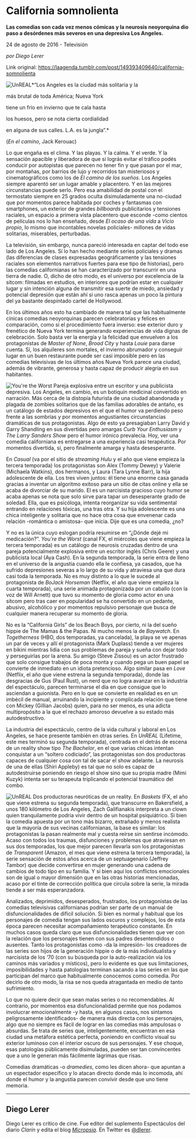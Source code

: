 # California somnolienta

**Las comedias son cada vez menos cómicas y la neurosis neoyorquina dio paso a desórdenes más severos en una depresiva Los Angeles.**

24 de agosto de 2016 - Televisión

_por Diego Lerer_

Link original: https://laagenda.tumblr.com/post/149393409640/california-somnolienta

![UnREAL](https://64.media.tumblr.com/066ff3b30c1b13f695bcd8a936b97d3c/tumblr_inline_pk08p5O1tN1t6q87u_500.jpg)*“Los Angeles es la ciudad más solitaria y la  

más brutal de toda América; Nueva York  

tiene un frío en invierno que te cala hasta  

los huesos, pero se nota cierta cordialidad  

en alguna de sus calles. L.A. es la jungla”.*  

(*En el camino*, Jack Kerouac)

Lo que engaña es el clima. Y las playas. Y la calma. Y el verde. Y la sensación apacible y liberadora de que si lográs evitar el tráfico podés conducir por autopistas que parecen no tener fin y que pasan por el mar, por montañas, por barrios de lujo y recorridos tan misteriosos y cinematográficos como los de *El camino de los sueños*. Los Angeles siempre aparentó ser un lugar amable y placentero. Y en las mejores circunstancias puede serlo. Pero esa amabilidad de postal con el termostato siempre en 25 grados oculta disimuladamente una no-ciudad que por momentos parece habitada por coches y fantasmas con smartphones, un exterior de grandes *billboards* publicitarios y tensiones raciales, un espacio a primera vista placentero que esconde -como cientos de películas nos lo han enseñado, desde *El ocaso de una vida* a *Vicio propio*, lo mismo que incontables novelas policiales- millones de vidas solitarias, miserables, perturbadas.

La televisión, sin embargo, nunca pareció interesada en captar del todo ese lado de Los Angeles. Sí lo han hecho mediante series policiales y dramas (las diferencias de clases expresadas geográficamente y las tensiones raciales son elementos narrativos fuertes para ese tipo de historias), pero las comedias californianas se han caracterizado por transcurrir en una tierra de nadie. O, dicho de otro modo, es el universo por excelencia de la sitcom: filmadas en estudios, en interiores que podrían estar en cualquier lugar y sin intención alguna de transmitir esa suerte de miedo, ansiedad y potencial depresión que están ahí si uno rasca apenas un poco la pintura del ya bastante despintado cartel de Hollywood.

En los últimos años esto ha cambiado de manera tal que las habitualmente cínicas comedias neoyorquinas parecen celebratorias y felices en comparación, como si el procedimiento fuera inverso: ese exterior duro y frenético de Nueva York termina generando experiencias de vida dignas de celebración. Solo basta ver la energía y la felicidad que envuelven a los protagonistas de *Master of None*, *Broad City* y hasta *Louie* para darse cuenta. Sí, los alquileres son mortales, el invierno abrumador y conseguir lugar en un buen restaurante puede ser casi imposible pero en las comedias televisivas de los últimos años Nueva York parece una ciudad, además de vibrante, generosa y hasta capaz de producir alegría en sus habitantes.

![You're the Worst](https://64.media.tumblr.com/811b235a067f21bf023c98933afa45a3/tumblr_inline_pk08p6aLLj1t6q87u_500.jpg) Pareja explosiva entre un escritor y una publicista depresiva. Los Angeles, en cambio, es un botiquín medicinal convertido en narración. Más cerca de la distopía futurista de una ciudad abandonada y plagada de zombies solitarios que de las familias adorables de antaño, es un catálogo de estados depresivos en el que el humor va perdiendo peso frente a las sombrías y por momentos angustiantes circunstancias dramáticas de sus protagonistas. Algo de esto ya presagiaban Larry David y Garry Shandling en sus divertidas pero amargas *Curb Your Enthusiasm* y *The Larry Sanders Show* pero el humor irónico prevalecía. Hoy, ver una comedia californiana es entregarse a una experiencia casi terapéutica. Por momentos divertida, sí, pero finalmente amarga y hasta desesperante.

En *Casual* (va por el sitio de *streaming Hulu* y el año que viene empieza la tercera temporada) los protagonistas son Alex (Tommy Dewey) y Valerie (Michaela Watkins), dos hermanos, y Laura (Tara Lynne Barr), la hija adolescente de ella. Los tres viven juntos: él tiene una enorme casa ganada gracias a inventar un algoritmo exitoso para un sitio de citas online y ella se acaba de divorciar de su marido. El es un narcisista gracioso cuyo humor se acaba apenas se nota que solo sirve para tapar un desesperante grado de soledad. Ella, que es psicóloga, intenta reorganizar su vida sentimental entrando en relaciones tóxicas, una tras otra. Y su hija adolescente es una chica inteligente y solitaria que no hace otra cosa que envenenar cada relación -romántica o amistosa- que inicia. Dije que es una comedia, ¿no?

Y no es la única cuyo eslogan podría resumirse en “¿Dónde dejé mi medicación?”. *You’re the Worst* (canal FX, el miércoles que viene empieza la tercera temporada) es un catálogo de neurosis cruzadas dentro de una pareja potencialmente explosiva entre un escritor inglés (Chris Geere) y una publicista local (Aya Cash). En la segunda temporada, la serie entra de lleno en el universo de la angustia cuando ella le confiesa, ya casados, que ha sufrido depresiones severas a lo largo de su vida y atraviesa una que dura casi toda la temporada. No es muy distinto a lo que le sucede al protagonista de *BoJack Horseman* (Netflix, el año que viene empieza la cuarta temporada), una serie animada protagonizada por un caballo (con la voz de Will Arnett) que tuvo su momento de gloria como actor en una sitcom pero tras caer en popularidad se ha convertido en un pedante, abusivo, alcohólico y por momentos repulsivo personaje que busca de cualquier manera recuperar su momento de gloria.

No es la “California Girls” de los Beach Boys, por cierto, ni la del sueño hippie de The Mamas & the Papas. Ni mucho menos la de *Baywatch*. En *Togetherness* (HBO, dos temporadas, ya cancelada), la playa se ve apenas un par de veces y allí el protagonista (Mark Duplass) tiende a ver mujeres en bikini mientras lidia con sus problemas de pareja y sueña con dejar todo y perseguirlas por la arena. Su amigo (Steve Zissou) es un actor frustrado que solo consigue trabajos de poca monta y cuando pega un buen papel se convierte de inmediato en un idiota pretencioso. Algo similar pasa en *Love* (Netflix, el año que viene estrena la segunda temporada), donde las desgracias de Gus (Paul Rust), un nerd que no logra avanzar en la industria del espectáculo, parecen terminarse el día en que consigue que lo asciendan a guionista. Pero en lo que se convierte en realidad es en un imbécil de manual, arruinando la incipiente y complicada relación que tiene con Mickey (Gillian Jacobs) quien, para no ser menos, es una adicta multipropósito a la que el rechazo amoroso devuelve a su estado más autodestructivo.

La industria del espectáculo, centro de la vida cultural y laboral en Los Angeles, se hace presente también en otras series. En *UnREAL* (Lifetime, este mes terminó su segunda temporada), centrada en el detrás de escena de un reality show tipo *The Bachelor*, en el que varias chicas intentan conquistar a un “soltero codiciado”, las protagonistas son dos productoras capaces de cualquier cosa con tal de sacar el show adelante. La neurosis de una de ellas (Shiri Appleby) es tal que no solo es capaz de autodestruirse poniendo en riesgo el show sino que su propia madre (Mimi Kuzyk) intenta ser su terapeuta triplicando el potencial traumático del combo.

![UnREAL](https://64.media.tumblr.com/715c66069b2d656687cc517b2e3c71b9/tumblr_inline_pk08p6umoG1t6q87u_500.jpg) Dos productoras neuróticas de un reality. En *Baskets* (FX, el año que viene estrena su segunda temporada), que transcurre en Bakersfield, a unos 180 kilómetro de Los Angeles, Zach Galifianakis interpreta a un clown quien tranquilamente podría vivir dentro de un hospital psiquiátrico. Si bien la comedia apuesta por un tono más bizarro, extrañado y menos realista que la mayoría de sus vecinas californianas, la base es similar: los protagonistas la pasan realmente mal y cuesta reírse sin sentirse incómodo. Acaso con todos los traumas, disfunciones y problemas que atraviesan en sus dos temporadas, los que mejor parecen llevarla son los protagonistas de *Transparent* (Amazon, el mes que viene estrena la tercera temporada), la serie sensación de estos años acerca de un septuagenario (Jeffrey Tambor) que decide convertirse en mujer generando una cadena de cambios de todo tipo en su familia. Y si bien aquí los conflictos emocionales son de igual o mayor dimensión que en las otras historias mencionadas, acaso por el tinte de corrección política que circula sobre la serie, la mirada tiende a ser más esperanzadora.

Analizados, deprimidos, desesperados, frustrados, los protagonistas de las comedias televisivas californianas podrían ser parte de un manual de disfuncionalidades de difícil solución. Si bien es normal y habitual que los personajes de comedia tengan sus lados oscuros y complejos, los de esta época parecen necesitar acompañamiento terapéutico constante. En muchos casos queda claro que sus disfuncionalidades tienen que ver con la relación que los personajes tienen con sus padres desentendidos o ausentes. Tanto los protagonistas como -da la impresión- los creadores de las series son hijos de la generación hippie o de la más individualista y narcisista de los ‘70 (con su búsqueda por la auto-realización vía los caminos más variados y místicos), pero lo evidente es que sus limitaciones, imposibilidades y hasta patologías terminan sacando a las series en las que participan del marco que habitualmente conocemos como comedia. Por decirlo de otro modo, la risa se nos queda atragantada en medio de tanto sufrimiento.

Lo que no quiere decir que sean malas series o no recomendables. Al contrario, por momentos esa disfuncionalidad permite que nos podamos involucrar emocionalmente -y hasta, en algunos casos, nos sintamos peligrosamente identificados- de manera más directa con los personajes, algo que no siempre es fácil de lograr en las comedias más ampulosas o absurdas. Se trata de series que, inteligentemente, encuentran en esa ciudad una metáfora estética perfecta, poniendo en conflicto visual su exterior luminoso con el interior oscuro de sus personajes. Y ese choque, esas patologías públicamente disimuladas, pueden ser tan convincentes que a uno le generan más fácilmente lágrimas que risas.

Comedias dramáticas -o *dramedies*, como les dicen ahora- que apuntan a un espectador específico y lo atacan directo donde más lo incomoda, ahí donde el humor y la angustia parecen convivir desde que uno tiene memoria.

  




---

 Diego Lerer
------------

 Diego Lerer es crítico de cine. Fue editor del suplemento Espectáculos del diario *Clarín* y edita el blog *[Micropsia](http://micropsia.otroscines.com/)*. En Twitter es [@dlerer](https://twitter.com/dlerer). 

